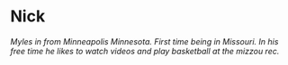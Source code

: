 # Nick

###### Myles in from Minneapolis Minnesota. First time being in Missouri. In his free time he likes to watch videos and play basketball at the mizzou rec. 
